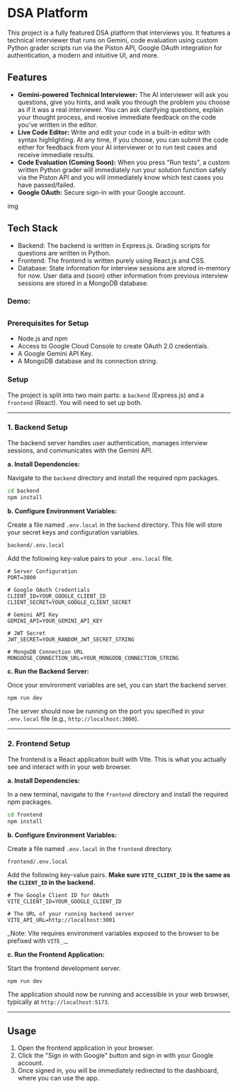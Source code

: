 # DSA Platform

This project is a fully featured DSA platform that interviews you. It features a technical interviewer that runs on Gemini, code evaluation using custom Python grader scripts run via the Piston API, Google OAuth integration for authentication, a modern and intuitive UI, and more.

## Features

- **Gemini-powered Technical Interviewer:** The AI interviewer will ask you questions, give you hints, and walk you through the problem you choose as if it was a real interviewer. You can ask clarifying questions, explain your thought process, and receive immediate feedback on the code you've written in the editor.
- **Live Code Editor:** Write and edit your code in a built-in editor with syntax highlighting. At any time, if you choose, you can submit the code either for feedback from your AI interviewer or to run test cases and receive immediate results.
- **Code Evaluation (Coming Soon):** When you press "Run tests", a custom written Python grader will immediately run your solution function safely via the Piston API and you will immediately know which test cases you have passed/failed.
- **Google OAuth:** Secure sign-in with your Google account.

img

## Tech Stack

- Backend: The backend is written in Express.js. Grading scripts for questions are written in Python.
- Frontend: The frontend is written purely using React.js and CSS.
- Database: State information for interview sessions are stored in-memory for now. User data and (soon) other information from previous interview sessions are stored in a MongoDB database.

### Demo:

##

### Prerequisites for Setup

- Node.js and npm
- Access to Google Cloud Console to create OAuth 2.0 credentials.
- A Google Gemini API Key.
- A MongoDB database and its connection string.

### Setup

The project is split into two main parts: a `backend` (Express.js) and a `frontend` (React). You will need to set up both.

---

### 1. Backend Setup

The backend server handles user authentication, manages interview sessions, and communicates with the Gemini API.

**a. Install Dependencies:**

Navigate to the `backend` directory and install the required npm packages.

```bash
cd backend
npm install
```

**b. Configure Environment Variables:**

Create a file named `.env.local` in the `backend` directory. This file will store your secret keys and configuration variables.

```
backend/.env.local
```

Add the following key-value pairs to your `.env.local` file.

```dotenv
# Server Configuration
PORT=3000

# Google OAuth Credentials
CLIENT_ID=YOUR_GOOGLE_CLIENT_ID
CLIENT_SECRET=YOUR_GOOGLE_CLIENT_SECRET

# Gemini API Key
GEMINI_API=YOUR_GEMINI_API_KEY

# JWT Secret
JWT_SECRET=YOUR_RANDOM_JWT_SECRET_STRING

# MongoDB Connection URL
MONGOOSE_CONNECTION_URL=YOUR_MONGODB_CONNECTION_STRING
```

**c. Run the Backend Server:**

Once your environment variables are set, you can start the backend server.

```bash
npm run dev
```

The server should now be running on the port you specified in your `.env.local` file (e.g., `http://localhost:3000`).

---

### 2. Frontend Setup

The frontend is a React application built with Vite. This is what you actually see and interact with in your web browser.

**a. Install Dependencies:**

In a new terminal, navigate to the `frontend` directory and install the required npm packages.

```bash
cd frontend
npm install
```

**b. Configure Environment Variables:**

Create a file named `.env.local` in the `frontend` directory.

```
frontend/.env.local
```

Add the following key-value pairs. **Make sure `VITE_CLIENT_ID` is the **same** as the `CLIENT_ID` in the backend.**

```dotenv
# The Google Client ID for OAuth
VITE_CLIENT_ID=YOUR_GOOGLE_CLIENT_ID

# The URL of your running backend server
VITE_API_URL=http://localhost:3001
```

_Note: Vite requires environment variables exposed to the browser to be prefixed with `VITE_`.\_

**c. Run the Frontend Application:**

Start the frontend development server.

```bash
npm run dev
```

The application should now be running and accessible in your web browser, typically at `http://localhost:5173`.

---

## Usage

1.  Open the frontend application in your browser.
2.  Click the "Sign in with Google" button and sign in with your Google account.
3.  Once signed in, you will be immediately redirected to the dashboard, where you can use the app.
